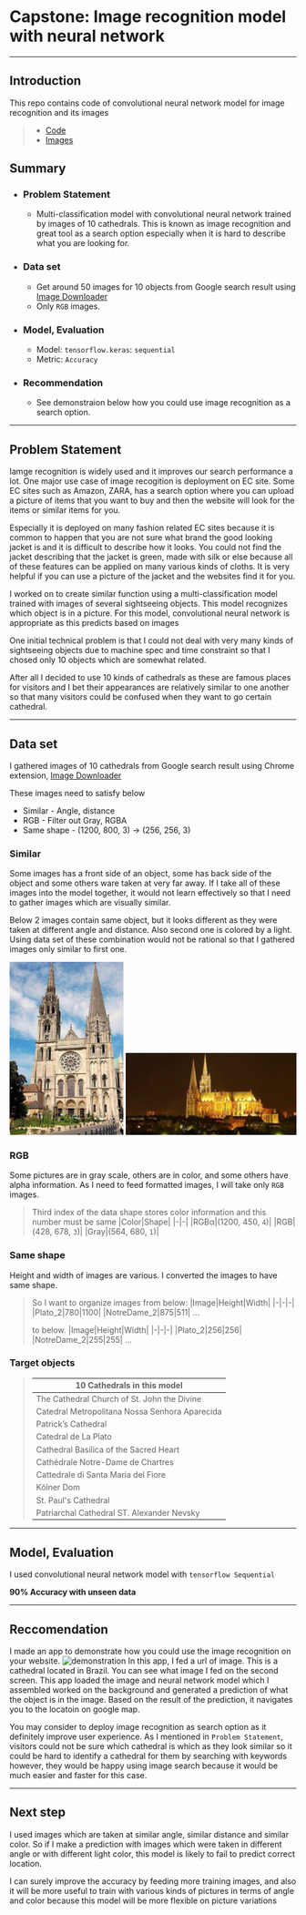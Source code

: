# Capstone: Image recognition model with neural network
---

## Introduction

This repo contains code of convolutional neural network model for image recognition and its images

> * [Code](https://github.com/noah992/Capstone/blob/master/code/code.ipynb)
> * [Images](https://github.com/noah992/Capstone/tree/master/image)

## Summary

* ### Problem Statement
  * Multi-classification model with convolutional neural network trained by images of 10 cathedrals.
  This is known as image recognition and great tool as a search option especially when it is hard to describe what you are looking for. 
* ### Data set
  * Get around 50 images for 10 objects from Google search result using [Image Downloader](https://chrome.google.com/webstore/detail/image-downloader/cnpniohnfphhjihaiiggeabnkjhpaldj) 
  * Only `RGB` images.
* ### Model, Evaluation
  * Model: `tensorflow.keras`: `sequential`
  * Metric: `Accuracy`
* ### Recommendation
  * See demonstraion below how you could use image recognition as a search option.
---
## Problem Statement

Iamge recognition is widely used and it improves our search performance a lot. One major use case of image recogition is deployment on EC site. Some EC sites such as Amazon, ZARA, has a search option where you can upload a picture of items that you want to buy and then the website will look for the items or similar items for you.

Especially it is deployed on many fashion related EC sites because it is common to happen that you are not sure what brand the good looking jacket is and it is difficult to describe how it looks. You could not find the jacket describing that the jacket is green, made with silk or else because all of these features can be applied on many various kinds of cloths. It is very helpful if you can use a picture of the jacket and the websites find it for you.

I worked on to create similar function using a multi-classification model trained with images of several sightseeing objects. This model recognizes which object is in a picture. For this model, convolutional neural network is appropriate as this predicts based on images

One initial technical problem is that I could not deal with very many kinds of sightseeing objects due to machine spec and time constraint so that I chosed only 10 objects which are somewhat related.

After all I decided to use 10 kinds of cathedrals as these are famous places for visitors and I bet their appearances are relatively similar to one another so that many visitors could be confused when they want to go certain cathedral.


___
## Data set

I gathered images of 10 cathedrals from Google search result using Chrome extension, [Image Downloader](https://chrome.google.com/webstore/detail/image-downloader/cnpniohnfphhjihaiiggeabnkjhpaldj)

These images need to satisfy  below
* Similar - Angle, distance
* RGB - Filter out Gray, RGBA
* Same shape - (1200, 800, 3) → (256, 256, 3)

### Similar

Some images has a front side of an object, some has back side of the object and some others ware taken at very far away. If I take all of these images into the model together, it would not learn effectively so that I need to gather images which are visually similar.

Below 2 images contain same object, but it looks different as they were taken at different angle and distance. Also second one is colored by a light.
Using data set of these combination would not be rational so that I gathered images only similar to first one.

<img src="https://github.com/noah992/Capstone/blob/master/assets/data-collecting-01.JPG?raw=true" width="200pt"> <img src="https://github.com/noah992/Capstone/blob/master/assets/data-collecting-02.JPG?raw=true" width="300pt">


### RGB

Some pictures are in gray scale, others are in color, and some others have alpha information. As I need to feed formatted images, I will take only `RGB` images.

>Third index of the data shape stores color information and this number must be same
>|Color|Shape|
>|-|-|
>|RGBα|(1200, 450,  `4`)|
>|RGB|(428, 678, `3`)|
>|Gray|(564, 680, `1`)|

### Same shape

Height and width of images are various. I converted the images to have same shape.

>So I want to organize images from below:
>|Image|Height|Width|
>|-|-|-|
>|Plato_2|780|1100|
>|NotreDame_2|875|511|
>...
>
>to below.
>|Image|Height|Width|
>|-|-|-|
>|Plato_2|256|256|
>|NotreDame_2|255|255|
>...

### Target objects

>|10 Cathedrals in this model|
>|-|
>|The Cathedral Church of St. John the Divine|
>|Catedral Metropolitana Nossa Senhora Aparecida|
>|Patrick’s Cathedral|
>|Catedral de La Plato|
>|Cathedral Basilica of the Sacred Heart|
>|Cathédrale Notre-Dame de Chartres|
>|Cattedrale di Santa Maria del Fiore|
>|Kölner Dom|
>|St. Paul's Cathedral|
>|Patriarchal Cathedral ST. Alexander Nevsky|

___
## Model, Evaluation

I used convolutional neural network model with `tensorflow Sequential`

**90% Accuracy with unseen data**
___
## Reccomendation

I made an app to demonstrate how you could use the image recognition on your website.
![demonstration](https://github.com/noah992/Capstone/blob/master/assets/demonstration.gif?raw=true)
In this app, I fed a url of image. This is a cathedral located in Brazil.
You can see what image I fed on the second screen.
This app loaded the image and neural network model which I assembled worked on the background and generated a prediction of what the object is in the image.
Based on the result of the prediction, it navigates you to the locatoin on google map.

You may consider to deploy image recognition as search option as it definitely improve user experience. As I mentioned in `Problem Statement`, visitors could not be sure which cathedral is which as they look similar so it could be hard to identify a cathedral for them by searching with keywords however, they would be happy using image search because it would be much easier and faster for this case.

---

## Next step

I used images which are taken at similar angle, similar distance and similar color. So if I make a prediction with images which were taken in different angle or with different light color, this model is likely to fail to predict correct location.

I can surely improve the accuracy by feeding more training images, and also it will be more useful to train with various kinds of pictures in terms of angle and color because this model will be more flexible on picture variations
